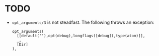 TODO
====

  - `opt_arguments/3` is not steadfast.
    The following throws an exception:
    ~~~{.pl}
    opt_arguments(
      [[default(''),opt(debug),longflags([debug]),type(atom)]],
      _,
      [Dir]
    ),
    ~~~

